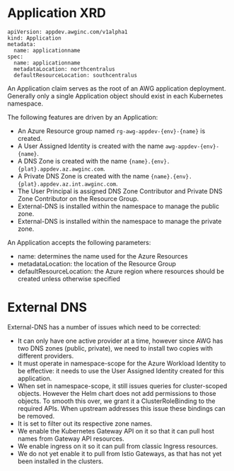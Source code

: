 # Application XRD

```
apiVersion: appdev.awginc.com/v1alpha1
kind: Application
metadata:
  name: applicationname
spec:
  name: applicationname
  metadataLocation: northcentralus
  defaultResourceLocation: southcentralus
```

An Application claim serves as the root of an AWG application deployment. Generally only a single Application object should exist in each Kubernetes namespace.

The following features are driven by an Application:
+ An Azure Resource group named `rg-awg-appdev-{env}-{name}` is created.
+ A User Assigned Identity is created with the name `awg-appdev-{env}-{name}`.
+ A DNS Zone is created with the name `{name}.{env}.{plat}.appdev.az.awginc.com`.
+ A Private DNS Zone is created with the name `{name}.{env}.{plat}.appdev.az.int.awginc.com`.
+ The User Principal is assigned DNS Zone Contributor and Private DNS Zone Contributor on the Resource Group.
+ External-DNS is installed within the namespace to manage the public zone.
+ External-DNS is installed within the namespace to manage the private zone.

An Application accepts the following parameters:

+ name: determines the name used for the Azure Resources
+ metadataLocation: the location of the Resource Group
+ defaultResourceLocation: the Azure region where resources should be created unless otherwise specified

# External DNS

External-DNS has a number of issues which need to be corrected:

+ It can only have one active provider at a time, however since AWG has two DNS zones (public, private), we need to install two copies with different providers.
+ It must operate in namespace-scope for the Azure Workload Identity to be effective: it needs to use the User Assigned Identity created for this application.
+ When set in namespace-scope, it still issues queries for cluster-scoped objects. However the Helm chart does not add permissions to those objects. To smooth this over, we grant it a ClusterRoleBinding to the required APIs. When upstream addresses this issue these bindings can be removed.
+ It is set to filter out its respective zone names.
+ We enable the Kubernetes Gateway API on it so that it can pull host names from Gateway API resources.
+ We enable ingress on it so it can pull from classic Ingress resources.
+ We do not yet enable it to pull from Istio Gateways, as that has not yet been installed in the clusters.
